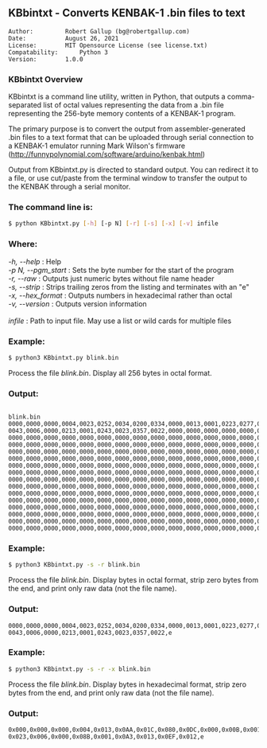 ## KBbintxt - Converts KENBAK-1 .bin files to text

```
Author:    		Robert Gallup (bg@robertgallup.com)
Date:      		August 26, 2021
License:   		MIT Opensource License (see license.txt) 
Compatability:		Python 3
Version:		1.0.0
```

### KBbintxt Overview

KBbintxt is a command line utility, written in Python, that outputs a comma-separated list of octal values representing the data from a .bin file representing the 256-byte memory contents of a KENBAK-1 program. 

The primary purpose is to convert the output from assembler-generated .bin files to a text format that can be uploaded through serial connection to a KENBAK-1 emulator running Mark Wilson's firmware (http://funnypolynomial.com/software/arduino/kenbak.html)

Output from KBbintxt.py is directed to standard output. You can redirect it to a file, or use cut/paste from the terminal window to transfer the output to the KENBAK through a serial monitor.

### The command line is:

``` bash
$ python KBbintxt.py [-h] [-p N] [-r] [-s] [-x] [-v] infile
```

### Where:

*-h, \-\-help* : Help<br />
*-p N, \-\-pgm_start* : Sets the byte number for the start of the program<br />
*-r, \-\-raw* : Outputs just numeric bytes without file name header<br />
*-s, \-\-strip* : Strips trailing zeros from the listing and terminates with an "e"<br />*-x, \-\-hex_format* : Outputs numbers in hexadecimal rather than octal<br />*-v, \-\-version* : Outputs version information<br />
<br />
*infile* : Path to input file. May use a list or wild cards for multiple files<br />

### Example:

``` bash
$ python3 KBbintxt.py blink.bin
```
Process the file *blink.bin*. Display all 256 bytes in octal format.

### Output:

```

blink.bin
0000,0000,0000,0004,0023,0252,0034,0200,0334,0000,0013,0001,0223,0277,0367,0022,
0043,0006,0000,0213,0001,0243,0023,0357,0022,0000,0000,0000,0000,0000,0000,0000,
0000,0000,0000,0000,0000,0000,0000,0000,0000,0000,0000,0000,0000,0000,0000,0000,
0000,0000,0000,0000,0000,0000,0000,0000,0000,0000,0000,0000,0000,0000,0000,0000,
0000,0000,0000,0000,0000,0000,0000,0000,0000,0000,0000,0000,0000,0000,0000,0000,
0000,0000,0000,0000,0000,0000,0000,0000,0000,0000,0000,0000,0000,0000,0000,0000,
0000,0000,0000,0000,0000,0000,0000,0000,0000,0000,0000,0000,0000,0000,0000,0000,
0000,0000,0000,0000,0000,0000,0000,0000,0000,0000,0000,0000,0000,0000,0000,0000,
0000,0000,0000,0000,0000,0000,0000,0000,0000,0000,0000,0000,0000,0000,0000,0000,
0000,0000,0000,0000,0000,0000,0000,0000,0000,0000,0000,0000,0000,0000,0000,0000,
0000,0000,0000,0000,0000,0000,0000,0000,0000,0000,0000,0000,0000,0000,0000,0000,
0000,0000,0000,0000,0000,0000,0000,0000,0000,0000,0000,0000,0000,0000,0000,0000,
0000,0000,0000,0000,0000,0000,0000,0000,0000,0000,0000,0000,0000,0000,0000,0000,
0000,0000,0000,0000,0000,0000,0000,0000,0000,0000,0000,0000,0000,0000,0000,0000,
0000,0000,0000,0000,0000,0000,0000,0000,0000,0000,0000,0000,0000,0000,0000,0000,
0000,0000,0000,0000,0000,0000,0000,0000,0000,0000,0000,0000,0000,0000,0000,0000,
```



### Example:

``` bash
$ python3 KBbintxt.py -s -r blink.bin
```

Process the file *blink.bin*. Display bytes in octal format, strip zero bytes from the end, and print only raw data (not the file name).

### Output:

```
0000,0000,0000,0004,0023,0252,0034,0200,0334,0000,0013,0001,0223,0277,0367,0022,
0043,0006,0000,0213,0001,0243,0023,0357,0022,e
```



### Example:

``` bash
$ python3 KBbintxt.py -s -r -x blink.bin
```

Process the file *blink.bin*. Display bytes in hexadecimal format, strip zero bytes from the end, and print only raw data (not the file name).

### Output:

```
0x000,0x000,0x000,0x004,0x013,0x0AA,0x01C,0x080,0x0DC,0x000,0x00B,0x001,0x093,0x0BF,0x0F7,0x012,
0x023,0x006,0x000,0x08B,0x001,0x0A3,0x013,0x0EF,0x012,e
```

